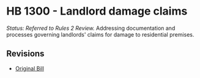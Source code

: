 # HB 1300 - Landlord damage claims
*Status: Referred to Rules 2 Review.*
Addressing documentation and processes governing landlords' claims for damage to residential premises.

## Revisions
* [Original Bill](1/)